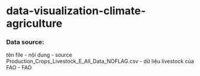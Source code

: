 # data-visualization-climate-agriculture

### Data source:
tên file - nội dung - source  
Production_Crops_Livestock_E_All_Data_NOFLAG.csv - dữ liệu livestock của FAO - FAO
